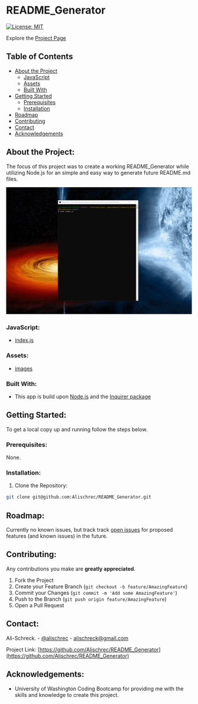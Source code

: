 # README_Generator
[![License: MIT](https://img.shields.io/badge/License-MIT-yellow.svg)](https://opensource.org/licenses/MIT)

Explore the [Project Page](https://github.com/Alischrec/README_Generator)

## Table of Contents

* [About the Project](#about-the-project)
  * [JavaScript](#JavaScript)
  * [Assets](#Assets)
  * [Built With](#built-with)
* [Getting Started](#getting-started)
  * [Prerequisites](#prerequisites)
  * [Installation](#installation)
* [Roadmap](#roadmap)
* [Contributing](#contributing)
* [Contact](#contact)
* [Acknowledgements](#acknowledgements)

## About the Project:
The focus of this project was to create a working README_Generator while utilizing Node.js for an simple and easy way to generate future README.md files.

![Project Gif](assets/images/gif.gif)

### JavaScript:
* [index.js](https://github.com/Alischrec/README_Generator/blob/main/index.js)

### Assets:
* [images](https://github.com/Alischrec/README_Generator/tree/main/assets/images)

### Built With:
* This app is build upon [Node.js](https://nodejs.org/en/) and the [Inquirer package](https://www.npmjs.com/package/inquirer)

## Getting Started:
To get a local copy up and running follow the steps below.

### Prerequisites:
None.

### Installation:
1. Clone the Repository:
```sh
git clone git@github.com:Alischrec/README_Generator.git
```

## Roadmap:
Currently no known issues, but track track [open issues](https://github.com/Alischrec/README_Generator/issues ) for proposed features (and known issues) in the future.


## Contributing:
Any contributions you make are **greatly appreciated**.

1. Fork the Project
2. Create your Feature Branch (`git checkout -b feature/AmazingFeature`)
3. Commit your Changes (`git commit -m 'Add some AmazingFeature'`)
4. Push to the Branch (`git push origin feature/AmazingFeature`)
5. Open a Pull Request

## Contact:
Ali-Schreck. - [@alischrec](https://www.instagram.com/alischrec) - alischreck@gmail.com

Project Link: [https://github.com/Alischrec/README_Generator](https://github.com/Alischrec/README_Generator)

## Acknowledgements: 
* University of Washington Coding Bootcamp for providing me with the skills and knowledge to create this project. 
